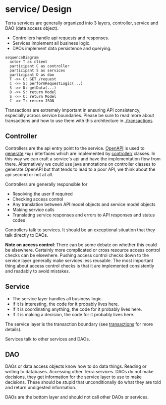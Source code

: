 # service/ Design

Terra services are generally organized into 3 layers, controller, service and DAO (data access
object).

- Controllers handle api requests and responses.
- Services implement all business logic.
- DAOs implement data persistence and querying.

```mermaid
sequenceDiagram
  actor T as client
  participant C as controller
  participant S as services
  participant D as dao
  T ->> C: GET /request
  C ->> S: performRequestLogic(...)
  S ->> D: getData(...)
  D ->> S: return Model
  S ->> C: return Model
  C ->> T: return JSON
```

Transactions are extremely important in ensuring API consistency, especially across service
boundaries. Please be sure to read more about transactions and how to use them with this
architecture in [./transactions](./transactions.md)

## Controller

Controllers are the api entry point to the
service. [OpenAPI](../service/src/main/resources/api/openapi.yml) is used
to [generate](../service/generators.gradle) `*Api` interfaces which are implemented
by [controller/](../service/src/main/java/bio/terra/appmanager/controller)
classes. In this way we can craft a service's api and have the implementation flow from there.
Alternatively we could use java annotations on controller classes to generate OpenAPI but that tends
to lead to a poor API, we think about the api second or not at all.

Controllers are generally responsible for

* Resolving the user if required
* Checking access control
* Any translation between API model objects and service model objects
* Making service calls
* Translating service responses and errors to API responses and status codes

Controllers talk to services. It should be an exceptional situation that they talk directly to DAOs.

**Note on access control**: There can be some debate on whether this could be elsewhere. Certainly
more complicated or cross resource access control checks can be elsewhere. Pushing access control
checks down to the service layer generally make services less reusable. The most important thing
about access control checks is that it are implemented consistently and readably to avoid mistakes.

## Service

- The service layer handles all business logic.
- If it is interesting, the code for it probably lives here.
- If it is coordinating anything, the code for it probably lives here.
- If it is making a decision, the code for it probably lives here.

The service layer is the transaction boundary (see [transactions](transactions.md) for more
details).

Services talk to other services and DAOs.

## DAO

DAOs or data access objects know how to do data things. Reading or writing to databases.
Accessing other Terra services. DAOs do not make decisions, they get information for the service
layer to use to make decisions. These should be stupid that unconditionally do what they are told
and return undigested information.

DAOs are the bottom layer and should not call other DAOs or services.
